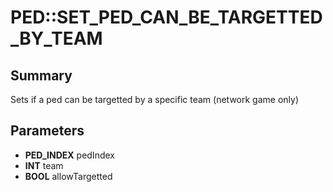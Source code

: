 # PED::SET_PED_CAN_BE_TARGETTED_BY_TEAM

## Summary
Sets if a ped can be targetted by a specific team (network game only)

## Parameters
* **PED_INDEX** pedIndex
* **INT** team
* **BOOL** allowTargetted